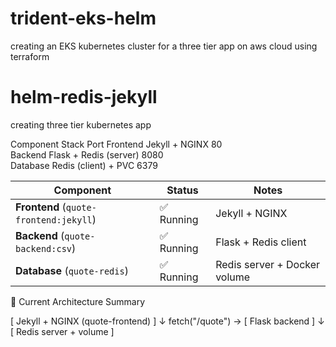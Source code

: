 # trident-eks-helm
creating an EKS kubernetes cluster for a three tier app on aws cloud using terraform


# helm-redis-jekyll
creating three tier kubernetes app 

Component	Stack	                Port
Frontend	Jekyll + NGINX	        80  
Backend	    Flask + Redis (server)	8080  
Database	Redis (client) + PVC    6379  

| Component                              | Status    | Notes                        |
| -------------------------------------- | --------- | ---------------------------- |
| **Frontend** (`quote-frontend:jekyll`) | ✅ Running | Jekyll + NGINX               |
| **Backend** (`quote-backend:csv`)      | ✅ Running | Flask + Redis client         |
| **Database** (`quote-redis`)           | ✅ Running | Redis server + Docker volume |


🚦 Current Architecture Summary

[ Jekyll + NGINX (quote-frontend) ]
             ↓
     fetch("/quote") → [ Flask backend ]
                              ↓
                    [ Redis server + volume ]



